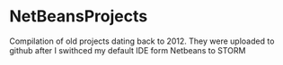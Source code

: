 # NetBeansProjects
Compilation of old projects dating back to 2012. They were uploaded to github after I swithced my default IDE form Netbeans to STORM
